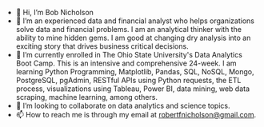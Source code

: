 - 👋 Hi, I’m Bob Nicholson
- 👀 I’m an experienced data and financial analyst who helps organizations solve data and financial problems. I am an analytical thinker with the ability to 
mine hidden gems. I am good at changing dry analysis into an exciting story that drives business critical decisions.
- 🌱 I’m currently enrolled in The Ohio State University's Data Analytics Boot Camp. This is an intensive and comprehensive 24-week. I am learning Python 
Programming, Matplotlib, Pandas, SQL, NoSQL, Mongo, PostgreSQL, pgAdmin, RESTful APIs using Python requests, the ETL process, visualizations using Tableau, 
Power BI, data mining, web data scraping, machine learning, among others. 
- 💞️ I’m looking to collaborate on data analytics and science topics.
- 📫 How to reach me is through my email at robertfnicholson@gmail.com.

<!---
Robertfnicholson/Robertfnicholson is a ✨ special ✨ repository because its `README.md` (this file) appears on your GitHub profile.
You can click the Preview link to take a look at your changes.
--->

